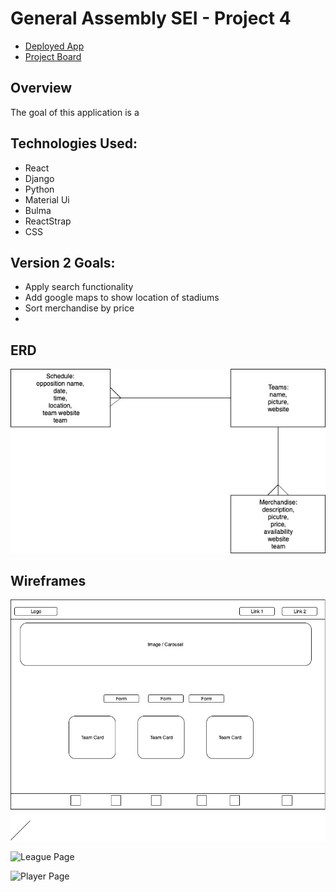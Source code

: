 # General Assembly SEI - Project 4

* [Deployed App](https://thawing-bayou-98423.herokuapp.com)
* [Project Board](https://github.com/dipoosinubi/project4/projects/1)

## Overview

The goal of this application is a

## Technologies Used:
* React
* Django
* Python
* Material Ui
* Bulma
* ReactStrap
* CSS

## Version 2 Goals:
* Apply search functionality 
* Add google maps to show location of stadiums
* Sort merchandise by price
* 

## ERD

![ERD](client/public/ERD.jpg)

## Wireframes

![Home](client/public/home.jpg)

![League Page](client/public/league.jpg)

![Player Page](client/public/player.jpg)
